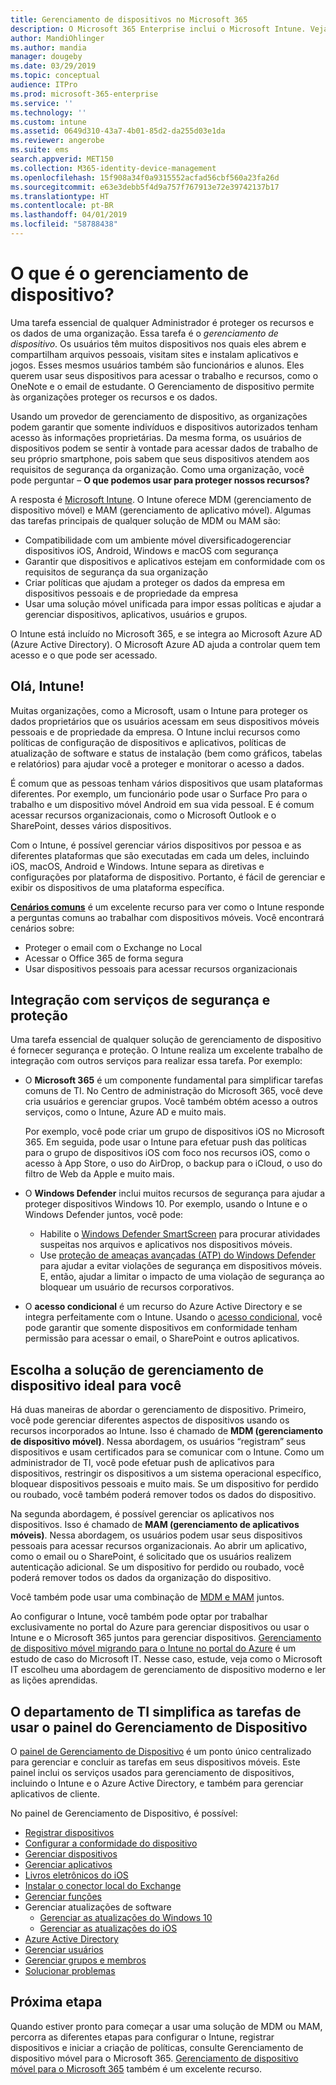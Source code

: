 ```yaml
---
title: Gerenciamento de dispositivos no Microsoft 365
description: O Microsoft 365 Enterprise inclui o Microsoft Intune. Veja como o Intune fornece gerenciamento de dispositivo móvel e gerenciamento de aplicativos móveis para a sua organização. Cenários comuns de ler e usar o Intune para implantar o Microsoft 365 em seu ambiente.
author: MandiOhlinger
ms.author: mandia
manager: dougeby
ms.date: 03/29/2019
ms.topic: conceptual
audience: ITPro
ms.prod: microsoft-365-enterprise
ms.service: ''
ms.technology: ''
ms.custom: intune
ms.assetid: 0649d310-43a7-4b01-85d2-da255d03e1da
ms.reviewer: angerobe
ms.suite: ems
search.appverid: MET150
ms.collection: M365-identity-device-management
ms.openlocfilehash: 15f908a34f0a9315552acfad56cbf560a23fa26d
ms.sourcegitcommit: e63e3debb5f4d9a757f767913e72e39742137b17
ms.translationtype: HT
ms.contentlocale: pt-BR
ms.lasthandoff: 04/01/2019
ms.locfileid: "58788438"
---
```

# <a name="what-is-device-management"></a>O que é o gerenciamento de dispositivo? 

Uma tarefa essencial de qualquer Administrador é proteger os recursos e os dados de uma organização. Essa tarefa é o *gerenciamento de dispositivo*. Os usuários têm muitos dispositivos nos quais eles abrem e compartilham arquivos pessoais, visitam sites e instalam aplicativos e jogos. Esses mesmos usuários também são funcionários e alunos. Eles querem usar seus dispositivos para acessar o trabalho e recursos, como o OneNote e o email de estudante. O Gerenciamento de dispositivo permite às organizações proteger os recursos e os dados. 

Usando um provedor de gerenciamento de dispositivo, as organizações podem garantir que somente indivíduos e dispositivos autorizados tenham acesso às informações proprietárias. Da mesma forma, os usuários de dispositivos podem se sentir à vontade para acessar dados de trabalho de seu próprio smartphone, pois sabem que seus dispositivos atendem aos requisitos de segurança da organização. Como uma organização, você pode perguntar – **O que podemos usar para proteger nossos recursos?**

A resposta é [Microsoft Intune](https://docs.microsoft.com/intune/introduction-intune). O Intune oferece MDM (gerenciamento de dispositivo móvel) e MAM (gerenciamento de aplicativo móvel). Algumas das tarefas principais de qualquer solução de MDM ou MAM são:

- Compatibilidade com um ambiente móvel diversificadogerenciar dispositivos iOS, Android, Windows e macOS com segurança
- Garantir que dispositivos e aplicativos estejam em conformidade com os requisitos de segurança da sua organização
- Criar políticas que ajudam a proteger os dados da empresa em dispositivos pessoais e de propriedade da empresa
- Usar uma solução móvel unificada para impor essas políticas e ajudar a gerenciar dispositivos, aplicativos, usuários e grupos.

O Intune está incluído no Microsoft 365, e se integra ao Microsoft Azure AD (Azure Active Directory). O Microsoft Azure AD ajuda a controlar quem tem acesso e o que pode ser acessado.

## <a name="hello-intune"></a>Olá, Intune!
Muitas organizações, como a Microsoft, usam o Intune para proteger os dados proprietários que os usuários acessam em seus dispositivos móveis pessoais e de propriedade da empresa. O Intune inclui recursos como políticas de configuração de dispositivos e aplicativos, políticas de atualização de software e status de instalação (bem como gráficos, tabelas e relatórios) para ajudar você a proteger e monitorar o acesso a dados.

É comum que as pessoas tenham vários dispositivos que usam plataformas diferentes. Por exemplo, um funcionário pode usar o Surface Pro para o trabalho e um dispositivo móvel Android em sua vida pessoal. E é comum acessar recursos organizacionais, como o Microsoft Outlook e o SharePoint, desses vários dispositivos.

Com o Intune, é possível gerenciar vários dispositivos por pessoa e as diferentes plataformas que são executadas em cada um deles, incluindo iOS, macOS, Android e Windows. Intune separa as diretivas e configurações por plataforma de dispositivo. Portanto, é fácil de gerenciar e exibir os dispositivos de uma plataforma específica.

**[Cenários comuns](https://docs.microsoft.com/intune/common-scenarios)** é um excelente recurso para ver como o Intune responde a perguntas comuns ao trabalhar com dispositivos móveis. Você encontrará cenários sobre:  
- Proteger o email com o Exchange no Local
- Acessar o Office 365 de forma segura
- Usar dispositivos pessoais para acessar recursos organizacionais

## <a name="integration-with-secure-and-protect-services"></a>Integração com serviços de segurança e proteção
Uma tarefa essencial de qualquer solução de gerenciamento de dispositivo é fornecer segurança e proteção. O Intune realiza um excelente trabalho de integração com outros serviços para realizar essa tarefa. Por exemplo:

- O **Microsoft 365** é um componente fundamental para simplificar tarefas comuns de TI. No Centro de administração do Microsoft 365, você deve cria usuários e gerenciar grupos. Você também obtém acesso a outros serviços, como o Intune, Azure AD e muito mais. 

  Por exemplo, você pode criar um grupo de dispositivos iOS no Microsoft 365. Em seguida, pode usar o Intune para efetuar push das políticas para o grupo de dispositivos iOS com foco nos recursos iOS, como o acesso à App Store, o uso do AirDrop, o backup para o iCloud, o uso do filtro de Web da Apple e muito mais.

- O **Windows Defender** inclui muitos recursos de segurança para ajudar a proteger dispositivos Windows 10. Por exemplo, usando o Intune e o Windows Defender juntos, você pode: 

    - Habilite o [Windows Defender SmartScreen](https://docs.microsoft.com/intune/endpoint-protection-windows-10) para procurar atividades suspeitas nos arquivos e aplicativos nos dispositivos móveis. 
    - Use [proteção de ameaças avançadas (ATP) do Windows Defender](https://docs.microsoft.com/intune/advanced-threat-protection) para ajudar a evitar violações de segurança em dispositivos móveis. E, então, ajudar a limitar o impacto de uma violação de segurança ao bloquear um usuário de recursos corporativos.

- O **acesso condicional** é um recurso do Azure Active Directory e se integra perfeitamente com o Intune. Usando o [acesso condicional](https://docs.microsoft.com/intune/conditional-access), você pode garantir que somente dispositivos em conformidade tenham permissão para acessar o email, o SharePoint e outros aplicativos. 

## <a name="choose-the-device-management-solution-thats-right-for-you"></a>Escolha a solução de gerenciamento de dispositivo ideal para você

Há duas maneiras de abordar o gerenciamento de dispositivo. Primeiro, você pode gerenciar diferentes aspectos de dispositivos usando os recursos incorporados ao Intune. Isso é chamado de **MDM (gerenciamento de dispositivo móvel)**. Nessa abordagem, os usuários “registram” seus dispositivos e usam certificados para se comunicar com o Intune. Como um administrador de TI, você pode efetuar push de aplicativos para dispositivos, restringir os dispositivos a um sistema operacional específico, bloquear dispositivos pessoais e muito mais. Se um dispositivo for perdido ou roubado, você também poderá remover todos os dados do dispositivo. 

Na segunda abordagem, é possível gerenciar os aplicativos nos dispositivos. Isso é chamado de **MAM (gerenciamento de aplicativos móveis)**. Nessa abordagem, os usuários podem usar seus dispositivos pessoais para acessar recursos organizacionais. Ao abrir um aplicativo, como o email ou o SharePoint, é solicitado que os usuários realizem autenticação adicional. Se um dispositivo for perdido ou roubado, você poderá remover todos os dados da organização do dispositivo. 

Você também pode usar uma combinação de [MDM e MAM](https://docs.microsoft.com/intune/byod-technology-decisions) juntos.

Ao configurar o Intune, você também pode optar por trabalhar exclusivamente no portal do Azure para gerenciar dispositivos ou usar o Intune e o Microsoft 365 juntos para gerenciar dispositivos. [Gerenciamento de dispositivo móvel migrando para o Intune no portal do Azure](https://www.microsoft.com/itshowcase/Article/Content/1042/Migrating-mobile-device-management-to-Intune-in-the-Azure-portal) é um estudo de caso do Microsoft IT. Nesse caso, estude, veja como o Microsoft IT escolheu uma abordagem de gerenciamento de dispositivo moderno e ler as lições aprendidas.

## <a name="simplify-it-tasks-using-the-device-management-dashboard"></a>O departamento de TI simplifica as tarefas de usar o painel do Gerenciamento de Dispositivo

O [painel de Gerenciamento de Dispositivo](https://devicemanagement.portal.azure.com/) é um ponto único centralizado para gerenciar e concluir as tarefas em seus dispositivos móveis. Este painel inclui os serviços usados para gerenciamento de dispositivos, incluindo o Intune e o Azure Active Directory, e também para gerenciar aplicativos de cliente. 

No painel de Gerenciamento de Dispositivo, é possível:

- [Registrar dispositivos](https://docs.microsoft.com/intune/device-enrollment)
- [Configurar a conformidade do dispositivo](https://docs.microsoft.com/intune/device-compliance-get-started)
- [Gerenciar dispositivos](https://docs.microsoft.com/intune/device-management)
- [Gerenciar aplicativos](https://docs.microsoft.com/intune/app-management)  
- [Livros eletrônicos do iOS](https://docs.microsoft.com/intune/vpp-ebooks-ios)  
- [Instalar o conector local do Exchange](https://docs.microsoft.com/intune/exchange-connector-install)  
- [Gerenciar funções](https://docs.microsoft.com/intune/role-based-access-control)  
- Gerenciar atualizações de software
  - [Gerenciar as atualizações do Windows 10](https://docs.microsoft.com/intune/windows-update-for-business-configure)  
  - [Gerenciar as atualizações do iOS](https://docs.microsoft.com/intune/software-updates-ios)  
- [Azure Active Directory](https://docs.microsoft.com/azure/active-directory)  
- [Gerenciar usuários](https://docs.microsoft.com/azure/active-directory/fundamentals/add-users-azure-active-directory)
- [Gerenciar grupos e membros](https://docs.microsoft.com/azure/active-directory/fundamentals/active-directory-manage-groups)
- [Solucionar problemas](https://docs.microsoft.com/intune/help-desk-operators)

## <a name="next-step"></a>Próxima etapa
Quando estiver pronto para começar a usar uma solução de MDM ou MAM, percorra as diferentes etapas para configurar o Intune, registrar dispositivos e iniciar a criação de políticas, consulte Gerenciamento de dispositivo móvel para o Microsoft 365. [Gerenciamento de dispositivo móvel para o Microsoft 365](https://docs.microsoft.com/microsoft-365/enterprise/mobility-infrastructure) também é um excelente recurso.
